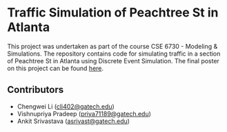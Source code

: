 # Traffic Simulation of Peachtree St in Atlanta

This project was undertaken as part of the course CSE 6730 - Modeling & Simulations. The repository contains code for simulating traffic in a section of Peachtree St in Atlanta using Discrete Event Simulation. The final poster on this project can be found [here](poster.pdf).

## Contributors

* Chengwei Li (<cli402@gatech.edu>)
* Vishnupriya Pradeep (<priya71189@gatech.edu>)
* Ankit Srivastava (<asrivast@gatech.edu>)
